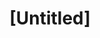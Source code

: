 ---
pid: PT165
title: "[Untitled]"
location_transcription: Laurel Hill Cemetery
zipcode: '19130'
outside_phl: 
neighborhood: Art Museum,Francisville
age: '23'
age_range: 20-29
instagram: 
image_file_name: PT_165.jpg
proposal_transcription: Snippets of city data and biographies go Philadelphians, a
  meandering sculpture park
topic: Philadelphia
topic_summary: '0'
type: Sculpture Statue,Park
keywords_other: 
credit: A.D. @angieisadoor
image_labels: 
twitter: 
facebook: 
permalink: "/monuments/pt165/"
layout: item-page
---